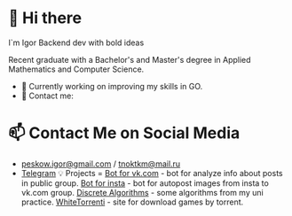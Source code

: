 👋 Hi there 
=
I`m Igor Backend dev with bold ideas

Recent graduate with a Bachelor's and Master's degree in Applied Mathematics and Computer Science.

- 🌱 Currently working on improving my skills in GO.
- 📧 Contact me: 

📫 Contact Me on Social Media
=
- peskow.igor@gmail.com / tnoktkm@mail.ru
- [Telegram](https://t.me/peskowww)
💡 Projects
=
[Bot for vk.com](https://github.com/tnoktkm/VkBotForTopPosts) - bot for analyze info about posts in public group.
[Bot for insta](https://github.com/tnoktkm/AutoPostingBotFromInstagramToVk) - bot for autopost images from insta to vk.com group.
[Discrete Algorithms](https://github.com/tnoktkm/Discrete-mathematics) - some algorithms from my uni practice.
[WhiteTorrenti](https://github.com/tnoktkm/whitetorrenti) - site for download games by torrent.

<!--

Here are some ideas to get you started:

- 🌱 I’m currently learning **Go**
